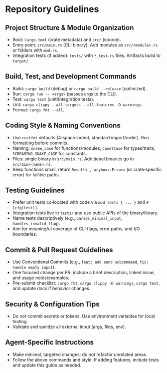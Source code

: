 # Repository Guidelines

## Project Structure & Module Organization
- Root: `Cargo.toml` (crate metadata) and `src/` (source).
- Entry point: `src/main.rs` (CLI binary). Add modules as `src/<module>.rs` or folders with `mod.rs`.
- Integration tests (if added): `tests/` with `*_test.rs` files. Artifacts build to `target/`.

## Build, Test, and Development Commands
- Build: `cargo build` (debug) or `cargo build --release` (optimized).
- Run: `cargo run -- <args>` (passes args to the CLI).
- Test: `cargo test` (unit/integration tests).
- Lint: `cargo clippy --all-targets --all-features -D warnings`.
- Format: `cargo fmt --all`.

## Coding Style & Naming Conventions
- Use `rustfmt` defaults (4‑space indent, standard import/order). Run formatting before commits.
- Naming: `snake_case` for functions/modules, `CamelCase` for types/traits, `SCREAMING_SNAKE_CASE` for constants.
- Files: single binary in `src/main.rs`. Additional binaries go in `src/bin/<name>.rs`.
- Keep functions small, return `Result<_, anyhow::Error>` (or crate‑specific error) for fallible paths.

## Testing Guidelines
- Prefer unit tests co‑located with code via `mod tests { ... }` and `#[cfg(test)]`.
- Integration tests live in `tests/` and use public APIs of the binary/library.
- Name tests descriptively (e.g., `parses_minimal_input`, `handles_invalid_flag`).
- Aim for meaningful coverage of CLI flags, error paths, and I/O boundaries.

## Commit & Pull Request Guidelines
- Use Conventional Commits (e.g., `feat: add send subcommand`, `fix: handle empty input`).
- One focused change per PR; include a brief description, linked issue, and usage notes/examples.
- Pre-submit checklist: `cargo fmt`, `cargo clippy -D warnings`, `cargo test`, and update docs if behavior changes.

## Security & Configuration Tips
- Do not commit secrets or tokens. Use environment variables for local testing.
- Validate and sanitize all external input (args, files, env).

## Agent-Specific Instructions
- Make minimal, targeted changes; do not refactor unrelated areas.
- Follow the above commands and style. If adding features, include tests and update this guide as needed.
